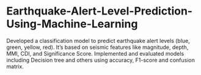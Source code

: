 # Earthquake-Alert-Level-Prediction-Using-Machine-Learning
Developed a classification model to predict earthquake alert levels (blue, green, yellow, red). It’s based on seismic features like magnitude, depth, MMI, CDI, and Significance Score. Implemented and evaluated models including Decision tree and others using accuracy, F1-score and confusion matrix.
